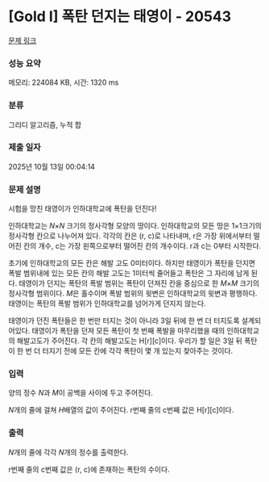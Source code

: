 # [Gold I] 폭탄 던지는 태영이 - 20543 

[문제 링크](https://www.acmicpc.net/problem/20543) 

### 성능 요약

메모리: 224084 KB, 시간: 1320 ms

### 분류

그리디 알고리즘, 누적 합

### 제출 일자

2025년 10월 13일 00:04:14

### 문제 설명

<p>시험을 망친 태영이가 인하대학교에 폭탄을 던진다!</p>

<p>인하대학교는 <em>N</em>×<em>N </em>크기의 정사각형 모양의 땅이다. 인하대학교의 모든 땅은 1×1크기의 정사각형 칸으로 나누어져 있다. 각각의 칸은 (r, c)로 나타내며, r은 가장 위에서부터 떨어진 칸의 개수, c는 가장 왼쪽으로부터 떨어진 칸의 개수이다. r과 c는 0부터 시작한다.</p>

<p>초기에 인하대학교의 모든 칸은 해발 고도 0미터이다. 하지만 태영이가 폭탄을 던지면 폭발 범위내에 있는 모든 칸의 해발 고도는 1미터씩 줄어들고 폭탄은 그 자리에 남게 된다. 태영이가 던지는 폭탄의 폭발 범위는 폭탄이 던져진 칸을 중심으로 한 <em>M</em>×<em>M</em> 크기의 정사각형 범위이다. <em>M</em>은 홀수이며 폭발 범위의 윗변은 인하대학교의 윗변과 평행하다. 태영이는 폭탄의 폭발 범위가 인하대학교를 넘어가게 던지지 않는다.</p>

<p>태영이가 던진 폭탄들은 한 번만 터지는 것이 아니라 3일 뒤에 한 번 더 터지도록 설계되어있다. 태영이가 폭탄을 던져 모든 폭탄이 첫 번째 폭발을 마무리했을 때의 인하대학교의 해발고도가 주어진다. 각 칸의 해발고도는 H[r][c]이다. 우리가 할 일은 3일 뒤 폭탄이 한 번 더 터지기 전에 모든 칸에 각각 폭탄이 몇 개 있는지 찾아주는 것이다.</p>

### 입력 

 <p>양의 정수 <em>N</em>과 <em>M</em>이 공백을 사이에 두고 주어진다.</p>

<p><em>N</em>개의 줄에 걸쳐 <em>H</em>배열의 값이 주어진다. r번째 줄의 c번째 값은 H[r][c]이다.</p>

### 출력 

 <p><em>N</em>개의 줄에 각각 <em>N</em>개의 정수를 출력한다.</p>

<p>r번째 줄의 c번째 값은 (r, c)에 존재하는 폭탄의 수이다.</p>

